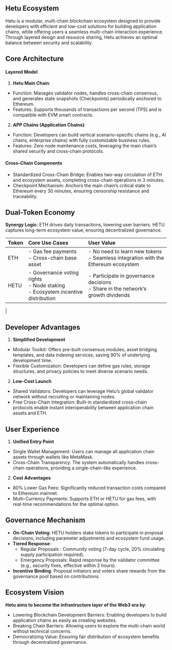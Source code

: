 ## Hetu Ecosystem
Hetu is a modular, multi-chain blockchain ecosystem designed to provide developers with efficient and low-cost solutions for building application chains, while offering users a seamless multi-chain interaction experience. Through layered design and resource sharing, Hetu achieves an optimal balance between security and scalability.

## Core Architecture
#### Layered Model

1. **Hetu Main Chain**:
- Function: Manages validator nodes, handles cross-chain consensus, and generates state snapshots (Checkpoints) periodically anchored to Ethereum.
- Features: Supports thousands of transactions per second (TPS) and is compatible with EVM smart contracts.

2. **APP Chains (Application Chains)**:
- Function:  Developers can build vertical scenario-specific chains (e.g., AI chains, enterprise chains) with fully customizable business rules.
- Features: Zero node maintenance costs, leveraging the main chain’s shared security and cross-chain protocols.
  
#### Cross-Chain Components
- Standardized Cross-Chain Bridge: Enables two-way circulation of ETH and ecosystem assets, completing cross-chain operations in 3 minutes.
- Checkpoint Mechanism: Anchors the main chain’s critical state to Ethereum every 30 minutes, ensuring censorship resistance and traceability.

## Dual-Token Economy
**Synergy Logic**:
ETH drives daily transactions, lowering user barriers.
HETU captures long-term ecosystem value, ensuring decentralized governance.

| Token | Core Use Cases   | User Value |
| :-----| :----   | :---- |
| ETH   | - Gas fee payments<br>- Cross-chain base asset | - No need to learn new tokens<br>- Seamless integration with the Ethereum ecosystem |
| HETU  | - Governance voting rights<br>- Node staking<br>- Ecosystem incentive distribution | - Participate in governance decisions<br>- Share in the network’s growth dividends
 |

## Developer Advantages
1. **Simplified Development**
- Modular Toolkit: Offers pre-built consensus modules, asset bridging templates, and data indexing services, saving 90% of underlying development time.
- Flexible Customization: Developers can define gas rules, storage structures, and privacy policies to meet diverse scenario needs.
2. **Low-Cost Launch**
- Shared Validators: Developers can leverage Hetu’s global validator network without recruiting or maintaining nodes.
- Free Cross-Chain Integration: Built-in standardized cross-chain protocols enable instant interoperability between application chain assets and ETH.

## User Experience
1. **Unified Entry Point**
- Single Wallet Management: Users can manage all application chain assets through wallets like MetaMask.
- Cross-Chain Transparency: The system automatically handles cross-chain operations, providing a single-chain-like experience.
2. **Cost Advantages**
- 80% Lower Gas Fees: Significantly reduced transaction costs compared to Ethereum mainnet.
- Multi-Currency Payments: Supports ETH or HETU for gas fees, with real-time recommendations for the optimal option.
  
## Governance Mechanism
- **On-Chain Voting**: HETU holders stake tokens to participate in proposal decisions, including parameter adjustments and ecosystem fund usage.
- **Tiered Response**:
  -  Regular Proposals : Community voting (7-day cycle, 20% circulating supply participation required).
  - Emergency Proposals: Rapid response by the validator committee (e.g., security fixes, effective within 2 hours).
- **Incentive Binding**: Proposal initiators and voters share rewards from the governance pool based on contributions.
  
## Ecosystem Vision
**Hetu aims to become the infrastructure layer of the Web3 era by**:

- Lowering Blockchain Development Barriers: Enabling developers to build application chains as easily as creating websites.
- Breaking Chain Barriers: Allowing users to explore the multi-chain world without technical concerns.
- Democratizing Value: Ensuring fair distribution of ecosystem benefits through decentralized governance.
